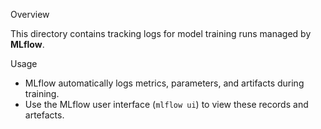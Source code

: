 Overview

This directory contains tracking logs for model training runs managed by **MLflow**.


Usage

- MLflow automatically logs metrics, parameters, and artifacts during training.
- Use the MLflow user interface (`mlflow ui`) to view these records and artefacts.
